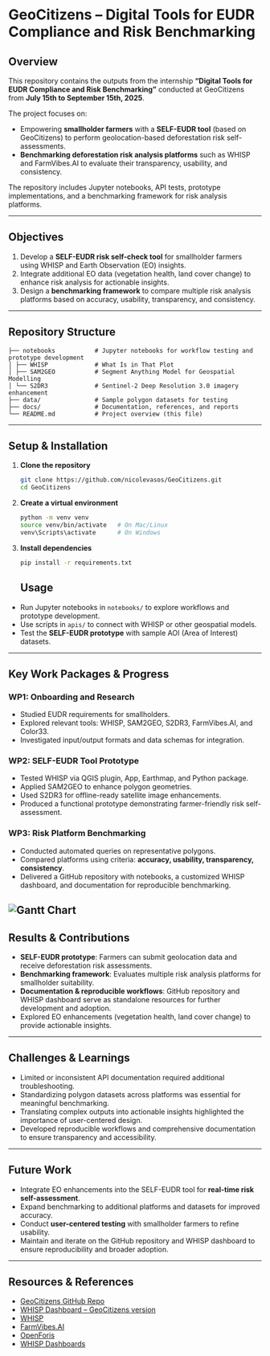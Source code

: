 # GeoCitizens – Digital Tools for EUDR Compliance and Risk Benchmarking

## Overview
This repository contains the outputs from the internship **“Digital Tools for EUDR Compliance and Risk Benchmarking”** conducted at GeoCitizens from **July 15th to September 15th, 2025**.  

The project focuses on:  

- Empowering **smallholder farmers** with a **SELF-EUDR tool** (based on GeoCitizens) to perform geolocation-based deforestation risk self-assessments.  
- **Benchmarking deforestation risk analysis platforms** such as WHISP and FarmVibes.AI to evaluate their transparency, usability, and consistency.  

The repository includes Jupyter notebooks, API tests, prototype implementations, and a benchmarking framework for risk analysis platforms.  

---

## Objectives
1. Develop a **SELF-EUDR risk self-check tool** for smallholder farmers using WHISP and Earth Observation (EO) insights.  
2. Integrate additional EO data (vegetation health, land cover change) to enhance risk analysis for actionable insights.  
3. Design a **benchmarking framework** to compare multiple risk analysis platforms based on accuracy, usability, transparency, and consistency.  

---

## Repository Structure
```
├── notebooks           # Jupyter notebooks for workflow testing and prototype development
│ ├── WHISP             # What Is in That Plot
│ ├── SAM2GEO           # Segment Anything Model for Geospatial Modelling
│ └── S2DR3             # Sentinel-2 Deep Resolution 3.0 imagery enhancement
├── data/               # Sample polygon datasets for testing
├── docs/               # Documentation, references, and reports
└── README.md           # Project overview (this file)
```

---

## Setup & Installation

1. **Clone the repository**  
   ```bash
   git clone https://github.com/nicolevasos/GeoCitizens.git
   cd GeoCitizens
   ```
2. **Create a virtual environment**
   ```bash
   python -m venv venv
   source venv/bin/activate   # On Mac/Linux
   venv\Scripts\activate      # On Windows   
   ```
3. **Install dependencies**  
   ```bash
   pip install -r requirements.txt
   ```

   ## Usage

- Run Jupyter notebooks in `notebooks/` to explore workflows and prototype development.  
- Use scripts in `apis/` to connect with WHISP or other geospatial models.  
- Test the **SELF-EUDR prototype** with sample AOI (Area of Interest) datasets.  

---

## Key Work Packages & Progress

### WP1: Onboarding and Research
- Studied EUDR requirements for smallholders.  
- Explored relevant tools: WHISP, SAM2GEO, S2DR3, FarmVibes.AI, and Color33.  
- Investigated input/output formats and data schemas for integration.  

### WP2: SELF-EUDR Tool Prototype
- Tested WHISP via QGIS plugin, App, Earthmap, and Python package.  
- Applied SAM2GEO to enhance polygon geometries.  
- Used S2DR3 for offline-ready satellite image enhancements.  
- Produced a functional prototype demonstrating farmer-friendly risk self-assessment.  

### WP3: Risk Platform Benchmarking
- Conducted automated queries on representative polygons.  
- Compared platforms using criteria: **accuracy, usability, transparency, consistency**.  
- Delivered a GitHub repository with notebooks, a customized WHISP dashboard, and documentation for reproducible benchmarking.  

![Gantt Chart](.github/assets/gantt_chart.png)
---

## Results & Contributions
- **SELF-EUDR prototype**: Farmers can submit geolocation data and receive deforestation risk assessments.  
- **Benchmarking framework**: Evaluates multiple risk analysis platforms for smallholder suitability.  
- **Documentation & reproducible workflows**: GitHub repository and WHISP dashboard serve as standalone resources for further development and adoption.  
- Explored EO enhancements (vegetation health, land cover change) to provide actionable insights.  

---

## Challenges & Learnings
- Limited or inconsistent API documentation required additional troubleshooting.  
- Standardizing polygon datasets across platforms was essential for meaningful benchmarking.  
- Translating complex outputs into actionable insights highlighted the importance of user-centered design.  
- Developed reproducible workflows and comprehensive documentation to ensure transparency and accessibility.  

---

## Future Work
- Integrate EO enhancements into the SELF-EUDR tool for **real-time risk self-assessment**.  
- Expand benchmarking to additional platforms and datasets for improved accuracy.  
- Conduct **user-centered testing** with smallholder farmers to refine usability.  
- Maintain and iterate on the GitHub repository and WHISP dashboard to ensure reproducibility and broader adoption.  

---

## Resources & References
- [GeoCitizens GitHub Repo](https://github.com/nicolevasos/GeoCitizens)  
- [WHISP Dashboard – GeoCitizens version](https://github.com/nicolevasos/WHISP-Dashboard)  
- [WHISP](https://github.com/forestdatapartnership/whisp)  
- [FarmVibes.AI](https://github.com/microsoft/farmvibes-ai)  
- [OpenForis](https://openforis.org/)  
- [WHISP Dashboards](https://github.com/forestdatapartnership/whisp-dashboards)  
